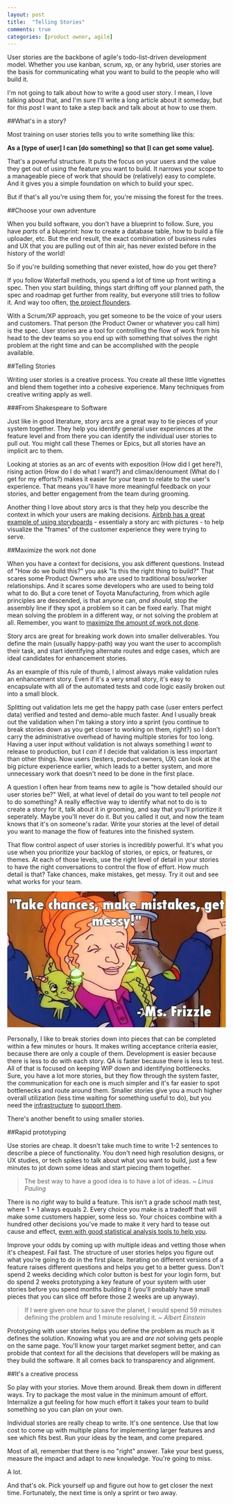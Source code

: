 ```yaml
---
layout: post
title:  "Telling Stories"
comments: true
categories: [product owner, agile]
---
```


User stories are the backbone of agile's todo-list-driven development model. Whether you use kanban, scrum, xp, or any hybrid, user stories are the basis for communicating what you want to build to the people who will build it.

I'm not going to talk about how to write a good user story. I mean, I love talking about that, and I'm sure I'll write a long article about it someday, but for *this post* I want to take a step back and talk about at how to use them.

##What's in a story?

Most training on user stories tells you to write something like this:

**As a [type of user] I can [do something] so that [I can get some value].**

That's a powerful structure. It puts the focus on your users and the value they get out of using the feature you want to build. It narrows your scope to a manageable piece of work that should be (relatively) easy to complete. And it gives you a simple foundation on which to build your spec.

But if that's all you're using them for, you're missing the forest for the trees.

##Choose your own adventure

When you build software, you don't have a blueprint to follow. Sure, you have *parts* of a blueprint: how to create a database table, how to build a file uploader, etc. But the end result, the exact combination of business rules and UX that you are pulling out of thin air, has never existed before in the history of the world!

So if you're building something that never existed, how do you get there?

If you follow Waterfall methods, you spend a lot of time up front writing a spec. Then you start building, things start drifting off your planned path, the spec and roadmap get further from reality, but everyone still tries to follow it. And way too often, [the project flounders](http://spectrum.ieee.org/computing/software/why-software-fails).

With a Scrum/XP approach, you get someone to be the voice of your users and customers. That person (the Product Owner or whatever you call him) is the spec. User stories are a tool for controlling the flow of work from his head to the dev teams so you end up with something that solves the right problem at the right time and can be accomplished with the people available.

##Telling Stories

Writing user stories is a creative process. You create all these little vignettes and blend them together into a cohesive experience. Many techniques from creative writing apply as well.

###From Shakespeare to Software

Just like in good literature, story arcs are a great way to tie pieces of your system together. They help you identify general user experiences at the feature level and from there you can identify the individual user stories to pull out. You might call these Themes or Epics, but all stories have an implicit arc to them.

Looking at stories as an arc of events with exposition (How did I get here?), rising action (How do I do what I want?) and climax/denoument (What do I get for my efforts?) makes it easier for your team to relate to the user's experience. That means you'll have more meaningful feedback on your stories, and better engagement from the team during grooming. 

Another thing I love about story arcs is that they help you describe the context in which your users are making decisions. [Airbnb has a great example of using storyboards](https://www.sequoiacap.com/grove/posts/ezem/visualizing-the-customer-experience) - essentialy a story arc with pictures - to help visualize the "frames" of the customer experience they were trying to serve.

##Maximize the work not done

When you have a context for decisions, you ask different questions. Instead of "How do we build this?" you ask "Is this the right thing to build?" That scares some Product Owners who are used to traditional boss/worker relationships. And it scares some developers who are used to being told what to do. But a core tenet of Toyota Manufacturing, from which agile principles are descended, is that anyone can, *and should*, stop the assembly line if they spot a problem so it can be fixed early. That might mean solving the problem in a different way, or not solving the problem at all. Remember, you want to [maximize the amount of work not done](http://agilemanifesto.org/principles.html).

Story arcs are great for breaking work down into smaller deliverables. You define the main (usually happy-path) way you want the user to accomplish their task, and start identifying alternate routes and edge cases, which are ideal candidates for enhancement stories. 

As an example of this rule of thumb, I almost always make validation rules an enhancement story. Even if it's a very small story, it's easy to encapsulate with all of the automated tests and code logic easily broken out into a small block. 

Splitting out validation lets me get the happy path case (user enters perfect data) verified and tested and demo-able much faster. And I usually break out the validation when I'm taking a story into a sprint (you continue to break stories down as you get closer to working on them, right?) so I don't carry the administrative overhead of having multiple stories for too long. Having a user input without validation is not always something I *want* to release to production, but I *can* if I decide that validation is less important than other things. Now users (testers, product owners, UX) can look at the big picture experience earlier, which leads to a better system, and more unnecessary work that doesn't need to be done in the first place.

A question I often hear from teams new to agile is "how detailed should our user stories be?" Well, at what level of detail do you want to tell people *not* to do something? A really effective way to identify what not to do is to create a story for it, talk about it in grooming, and say that you'll prioritize it seperately. Maybe you'll never do it. But you called it out, and now the team knows that it's on someone's radar. Write your stories at the level of detail you want to manage the flow of features into the finished system.

That flow control aspect of user stories is incredibly powerful. It's what you use when you prioritize your backlog of stories, or epics, or features, or themes. At each of those levels, use the right level of detail in your stories to have the right conversations to control the flow of effort. How much detail is that? Take chances, make mistakes, get messy. Try it out and see what works for your team.

[![Take chances, make mistakes, get messy - Ms. Frizzle](/images/take_chances_make_mistakes_get_messy.png)](http://en.wikipedia.org/wiki/The_Magic_School_Bus_%28TV_series%29)

Personally, I like to break stories down into pieces that can be completed within a few minutes or hours. It makes writing acceptance criteria easier, because there are only a couple of them. Development is easier because there is less to do with each story. QA is faster because there is less to test. All of that is focused on keeping WIP down and identifying bottlenecks. Sure, you have a lot more stories, but they flow through the system faster, the communication for each one is much simpler and it's far easier to spot bottlenecks and route around them. Smaller stories give you a much higher overall utilization (less time waiting for something useful to do), but you need the [infrastructure](http://en.wikipedia.org/wiki/Continuous_integration) to [support them](https://en.wikipedia.org/wiki/Continuous_delivery).

There's another benefit to using smaller stories.

##Rapid prototyping

Use stories are cheap. It doesn't take much time to write 1-2 sentences to describe a piece of functionality. You don't need high resolution designs, or UX studies, or tech spikes to talk about what you want to build, just a few minutes to jot down some ideas and start piecing them together.

> The best way to have a good idea is to have a lot of ideas. *~ Linus Pauling*

There is no *right* way to build a feature. This isn't a grade school math test, where 1 + 1 always equals 2. Every choice you make is a tradeoff that will make some customers happier, some less so. Your choices combine with a hundred other decisions you've made to make it very hard to tease out cause and effect, [even with good statistical analysis tools to help you](https://blog.kissmetrics.com/your-ab-tests-are-illusory/).

Improve your odds by coming up with multiple ideas and vetting those when it's cheapest. Fail fast. The structure of user stories helps you figure out what you're going to do in the first place. Iterating on different versions of a feature raises different questions and helps you get to a better guess. Don't spend 2 weeks deciding which color button is best for your login form, but do spend 2 weeks prototyping a key feature of your system with user stories before you spend months building it (you'll probably have small pieces that you can slice off before those 2 weeks are up anyway). 

> If I were given one hour to save the planet, I would spend 59 minutes defining the problem and 1 minute resolving it. *~ Albert Einstein*

Prototyping with user stories helps you define the problem as much as it defines the solution. Knowing what you are and *are not* solving gets people on the same page. You'll know your target market segment better, and can probide that context for all the decisions that developers will be making as they build the software. It all comes back to transparency and alignment.

##It's a creative process

So play with your stories. Move them around. Break them down in different ways. Try to package the most value in the minimum amount of effort. Internalize a gut feeling for how much effort it takes your team to build something so you can plan on your own.

Individual stories are really cheap to write. It's one sentence. Use that low cost to come up with multiple plans for implementing larger features and see which fits best. Run your ideas by the team, and come prepared.

Most of all, remember that there is no "right" answer. Take your best guess, measure the impact and adapt to new knowledge. You're going to miss. 

A lot.

And that's ok. Pick yourself up and figure out how to get closer the next time. Fortunately, the next time is only a sprint or two away.
